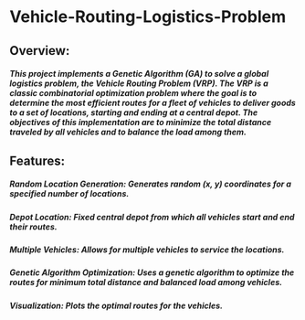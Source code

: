# Vehicle-Routing-Logistics-Problem
## Overview:
##### This project implements a Genetic Algorithm (GA) to solve a global logistics problem, the Vehicle Routing Problem (VRP). The VRP is a classic combinatorial optimization problem where the goal is to determine the most efficient routes for a fleet of vehicles to deliver goods to a set of locations, starting and ending at a central depot. The objectives of this implementation are to minimize the total distance traveled by all vehicles and to balance the load among them.

## Features:
##### Random Location Generation: Generates random (x, y) coordinates for a specified number of locations.
##### Depot Location: Fixed central depot from which all vehicles start and end their routes.
##### Multiple Vehicles: Allows for multiple vehicles to service the locations.
##### Genetic Algorithm Optimization: Uses a genetic algorithm to optimize the routes for minimum total distance and balanced load among vehicles.
##### Visualization: Plots the optimal routes for the vehicles.
